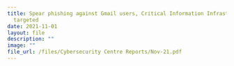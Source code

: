 ```yaml
---
title: Spear phishing against Gmail users, Critical Information Infrastructure
  targeted
date: 2021-11-01
layout: file
description: ""
image: ""
file_url: /files/Cybersecurity Centre Reports/Nov-21.pdf
---
```


